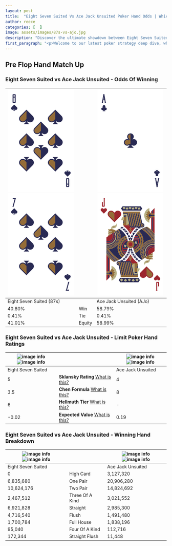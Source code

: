 ```yaml
---
layout: post
title:  "Eight Seven Suited Vs Ace Jack Unsuited Poker Hand Odds | Which Is The Better Hand In Poker? A Complete Guide"
author: reece
categories: [  ]
image: assets/images/87s-vs-ajo.jpg
description: "Discover the ultimate showdown between Eight Seven Suited and Ace Jack Unsuited in poker! Uncover the odds, strategies, and scenarios where one hand triumphs over the other. Get ready to up your poker game with this thrilling analysis."
first_paragraph: "<p>Welcome to our latest poker strategy deep dive, where we're pitting two distinct hands against each other in a high-stakes showdown: Eight Seven Suited vs Ace Jack Unsuited.</p><p>In the dynamic world of poker, every decision counts, and knowing which hand holds the upper hand is key to your success at the table.</p><p>In this article, we'll dissect these two hands, explore the scenarios where one dominates the other, and equip you with the knowledge to make strategic choices that can tip the odds in your favor.</p><p>Get ready to unravel the intriguing dynamics of these poker hands and elevate your game to new heights.</p>"
---
```




[comment]: # (sp0)

## Pre Flop Hand Match Up

<div class="table hand-ratings" markdown="1"> 



### Eight Seven Suited vs Ace Jack Unsuited - Odds Of Winning


    
| ![image info](assets/images/hand1/8.png) ![image info](assets/images/hand1/7.png) |  | ![image info](assets/images/hand2/a.png) ![image info](assets/images/hand2/jo.png) |
| -------- | -------- | -------- |
| Eight Seven Suited (87s) |  | Ace Jack Unsuited (AJo) |
| 40.80% | Win | 58.79% |
| 0.41% | Tie | 0.41% |
| 41.01% | Equity | 58.99% |




[comment]: # (sp1)



### Eight Seven Suited vs Ace Jack Unsuited - Limit Poker Hand Ratings


    
| ![image info](https://www.riverpairs.com/assets/images/hand1/8.png) ![image info](https://www.riverpairs.com/assets/images/hand1/7.png) |  | ![image info](https://www.riverpairs.com/assets/images/hand2/a.png) ![image info](https://www.riverpairs.com/assets/images/hand2/jo.png) |
| -------- | -------- | -------- |
| Eight Seven Suited |  | Ace Jack Unsuited |
| 5 | **Sklansky Rating** [What is this?](/sklansky-rating-explained) | 4 |
| 3.5 | **Chen Formula** [What is this?](/chen-formula-explained) | 8 |
| 6 | **Hellmuth Tier** [What is this?](/Hellmuth-tier-explained) | - |
| -0.02 | **Expected Value** [What is this?](/expected-value-explained) | 0.19 |




[comment]: # (sp2)



### Eight Seven Suited vs Ace Jack Unsuited - Winning Hand Breakdown


    
| ![image info](https://www.riverpairs.com/assets/images/hand1/8.png) ![image info](https://www.riverpairs.com/assets/images/hand1/7.png) |  | ![image info](https://www.riverpairs.com/assets/images/hand2/a.png) ![image info](https://www.riverpairs.com/assets/images/hand2/jo.png) |
| -------- | -------- | -------- |
| Eight Seven Suited |  | Ace Jack Unsuited |
| 0 | High Card | 3,127,320 |
| 6,835,680 | One Pair | 20,906,280 |
| 10,624,176 | Two Pair | 14,824,692 |
| 2,467,512 | Three Of A Kind | 3,021,552 |
| 6,921,828 | Straight | 2,985,300 |
| 4,716,540 | Flush | 1,491,480 |
| 1,700,784 | Full House | 1,838,196 |
| 95,040 | Four Of A Kind | 112,716 |
| 172,344 | Straight Flush | 11,448 |




[comment]: # (sp3)



</div>

[comment]: # (sp4)



[comment]: # (sp5)

